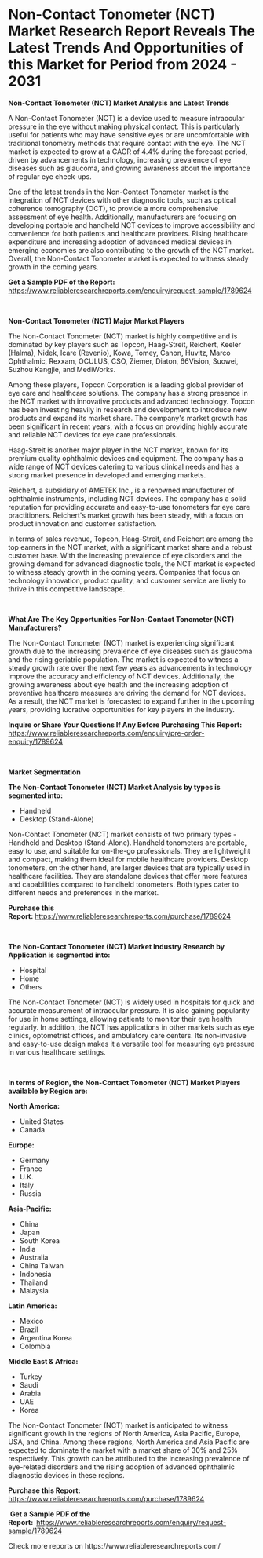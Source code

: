 <p><h1>Non-Contact Tonometer (NCT) Market Research Report Reveals The Latest Trends And Opportunities of this Market for Period from 2024 - 2031</h1></p><p><strong>Non-Contact Tonometer (NCT) Market Analysis and Latest Trends</strong></p>
<p><p>A Non-Contact Tonometer (NCT) is a device used to measure intraocular pressure in the eye without making physical contact. This is particularly useful for patients who may have sensitive eyes or are uncomfortable with traditional tonometry methods that require contact with the eye. The NCT market is expected to grow at a CAGR of 4.4% during the forecast period, driven by advancements in technology, increasing prevalence of eye diseases such as glaucoma, and growing awareness about the importance of regular eye check-ups.</p><p>One of the latest trends in the Non-Contact Tonometer market is the integration of NCT devices with other diagnostic tools, such as optical coherence tomography (OCT), to provide a more comprehensive assessment of eye health. Additionally, manufacturers are focusing on developing portable and handheld NCT devices to improve accessibility and convenience for both patients and healthcare providers. Rising healthcare expenditure and increasing adoption of advanced medical devices in emerging economies are also contributing to the growth of the NCT market. Overall, the Non-Contact Tonometer market is expected to witness steady growth in the coming years.</p></p>
<p><strong>Get a Sample PDF of the Report:&nbsp;</strong> <a href="https://www.reliableresearchreports.com/enquiry/request-sample/1789624">https://www.reliableresearchreports.com/enquiry/request-sample/1789624</a></p>
<p>&nbsp;</p>
<p><strong>Non-Contact Tonometer (NCT) Major Market Players</strong></p>
<p><p>The Non-Contact Tonometer (NCT) market is highly competitive and is dominated by key players such as Topcon, Haag-Streit, Reichert, Keeler (Halma), Nidek, Icare (Revenio), Kowa, Tomey, Canon, Huvitz, Marco Ophthalmic, Rexxam, OCULUS, CSO, Ziemer, Diaton, 66Vision, Suowei, Suzhou Kangjie, and MediWorks.</p><p>Among these players, Topcon Corporation is a leading global provider of eye care and healthcare solutions. The company has a strong presence in the NCT market with innovative products and advanced technology. Topcon has been investing heavily in research and development to introduce new products and expand its market share. The company's market growth has been significant in recent years, with a focus on providing highly accurate and reliable NCT devices for eye care professionals.</p><p>Haag-Streit is another major player in the NCT market, known for its premium quality ophthalmic devices and equipment. The company has a wide range of NCT devices catering to various clinical needs and has a strong market presence in developed and emerging markets.</p><p>Reichert, a subsidiary of AMETEK Inc., is a renowned manufacturer of ophthalmic instruments, including NCT devices. The company has a solid reputation for providing accurate and easy-to-use tonometers for eye care practitioners. Reichert's market growth has been steady, with a focus on product innovation and customer satisfaction.</p><p>In terms of sales revenue, Topcon, Haag-Streit, and Reichert are among the top earners in the NCT market, with a significant market share and a robust customer base. With the increasing prevalence of eye disorders and the growing demand for advanced diagnostic tools, the NCT market is expected to witness steady growth in the coming years. Companies that focus on technology innovation, product quality, and customer service are likely to thrive in this competitive landscape.</p></p>
<p>&nbsp;</p>
<p><strong>What Are The Key Opportunities For Non-Contact Tonometer (NCT) Manufacturers?</strong></p>
<p><p>The Non-Contact Tonometer (NCT) market is experiencing significant growth due to the increasing prevalence of eye diseases such as glaucoma and the rising geriatric population. The market is expected to witness a steady growth rate over the next few years as advancements in technology improve the accuracy and efficiency of NCT devices. Additionally, the growing awareness about eye health and the increasing adoption of preventive healthcare measures are driving the demand for NCT devices. As a result, the NCT market is forecasted to expand further in the upcoming years, providing lucrative opportunities for key players in the industry.</p></p>
<p><strong>Inquire or Share Your Questions If Any Before Purchasing This Report:</strong> <a href="https://www.reliableresearchreports.com/enquiry/pre-order-enquiry/1789624">https://www.reliableresearchreports.com/enquiry/pre-order-enquiry/1789624</a></p>
<p>&nbsp;</p>
<p><strong>Market Segmentation</strong></p>
<p><strong>The Non-Contact Tonometer (NCT) Market Analysis by types is segmented into:</strong></p>
<p><ul><li>Handheld</li><li>Desktop (Stand-Alone)</li></ul></p>
<p><p>Non-Contact Tonometer (NCT) market consists of two primary types - Handheld and Desktop (Stand-Alone). Handheld tonometers are portable, easy to use, and suitable for on-the-go professionals. They are lightweight and compact, making them ideal for mobile healthcare providers. Desktop tonometers, on the other hand, are larger devices that are typically used in healthcare facilities. They are standalone devices that offer more features and capabilities compared to handheld tonometers. Both types cater to different needs and preferences in the market.</p></p>
<p><strong>Purchase this Report:&nbsp;</strong><a href="https://www.reliableresearchreports.com/purchase/1789624">https://www.reliableresearchreports.com/purchase/1789624</a></p>
<p>&nbsp;</p>
<p><strong>The Non-Contact Tonometer (NCT) Market Industry Research by Application is segmented into:</strong></p>
<p><ul><li>Hospital</li><li>Home</li><li>Others</li></ul></p>
<p><p>The Non-Contact Tonometer (NCT) is widely used in hospitals for quick and accurate measurement of intraocular pressure. It is also gaining popularity for use in home settings, allowing patients to monitor their eye health regularly. In addition, the NCT has applications in other markets such as eye clinics, optometrist offices, and ambulatory care centers. Its non-invasive and easy-to-use design makes it a versatile tool for measuring eye pressure in various healthcare settings.</p></p>
<p>&nbsp;</p>
<p><strong>In terms of Region, the Non-Contact Tonometer (NCT) Market Players available by Region are:</strong></p>
<p>
    <p> <strong> North America: </strong>
        <ul>
            <li>United States</li>
            <li>Canada</li>
        </ul>
        </p> 
    <p> <strong> Europe: </strong>
        <ul>
            <li>Germany</li>
            <li>France</li>
            <li>U.K.</li>
            <li>Italy</li>
            <li>Russia</li>
        </ul>
        </p> 
    <p> <strong> Asia-Pacific: </strong>
        <ul>
            <li>China</li>
            <li>Japan</li>
            <li>South Korea</li>
            <li>India</li>
            <li>Australia</li>
            <li>China Taiwan</li>
            <li>Indonesia</li>
            <li>Thailand</li>
            <li>Malaysia</li>
        </ul>
        </p> 
    <p> <strong> Latin America: </strong>
        <ul>
            <li>Mexico</li>
            <li>Brazil</li>
            <li>Argentina Korea</li>
            <li>Colombia</li>
        </ul>
        </p> 
    <p> <strong> Middle East & Africa: </strong>
        <ul>
            <li>Turkey</li>
            <li>Saudi</li>
            <li>Arabia</li>
            <li>UAE</li>
            <li>Korea</li>
        </ul>
    </p>
    </p>
<p><p>The Non-Contact Tonometer (NCT) market is anticipated to witness significant growth in the regions of North America, Asia Pacific, Europe, USA, and China. Among these regions, North America and Asia Pacific are expected to dominate the market with a market share of 30% and 25% respectively. This growth can be attributed to the increasing prevalence of eye-related disorders and the rising adoption of advanced ophthalmic diagnostic devices in these regions.</p></p>
<p><strong>Purchase this Report: </strong><a href="https://www.reliableresearchreports.com/purchase/1789624">https://www.reliableresearchreports.com/purchase/1789624</a></p>
<p>&nbsp;<strong>Get a Sample PDF of the Report:&nbsp;&nbsp;</strong><a href="https://www.reliableresearchreports.com/enquiry/request-sample/1789624">https://www.reliableresearchreports.com/enquiry/request-sample/1789624</a></p>
<p><strong></strong></p>
<p>Check more reports on https://www.reliableresearchreports.com/</p>